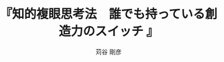 ---
title: "『知的複眼思考法　誰でも持っている創造力のスイッチ 』"
description: "常識にとらわれた単眼思考を行っていては、いつまでたっても「自分の頭で考える」ことはできない。自分自身の視点からものごとを多角的に捉えて考え抜く、それが知的複眼思考法だ。情報を正確に読みとる力。ものごとの筋道を追う力。受け取った情報をもとに自分の論理をきちんと組み立てられる力。こうした基本的な考える力を基礎にしてこそ、自分の頭で考えていくことができる。ベストティーチャーの奥義!!"
date: 
draft: false
hideToc: false
enableToc: true
enableTocContent: false
author: "苅谷 剛彦"
tags: 
- 
category: 
- 教育
series:
- 講談社+α文庫
- 早稲田大学必修基礎演習テキスト100(2020年度)
image: images/feature2/content.png
---